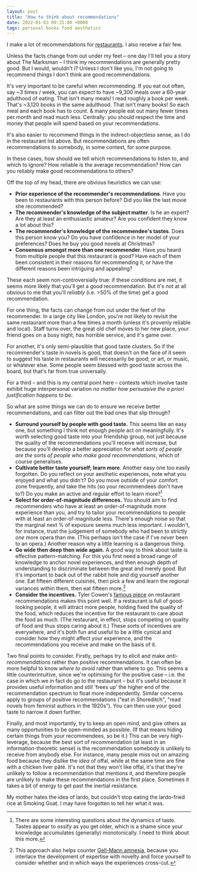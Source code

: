 ```yaml
---
layout: post
title: "How to think about recommendations"
date: 2022-01-03 09:31:00 +0000
tags: personal books food aesthetics
---
```


I make a lot of recommendations for [restaurants](https://jamierumbelow.net/restaurants). I also receive a fair few.

Unless the facts change from out under my feet – one day I'll tell you a story about The Marksman – I think my recommendations are generally pretty good. But I would, wouldn't I? Unless I don't like you, I'm not going to recommend things I don't think are good recommendations.

It's very important to be careful when recommending. If you eat out often, say ~3 times / week, you can expect to have ~9,300 meals over a 60-year adulthood of eating. That isn't many meals! I read roughly a book per week. That's ~3,120 books in the same adulthood. That isn't many books! So each meal and each book has to count. & many people eat out many fewer times per month and read much less. Centrally: you should respect the time and money that people will spend based on your recommendations.

It's also easier to recommend things in the indirect-objectless sense, as I do in the restaurant list above. But recommendations are often recommendations _to_ somebody, in some context, for some purpose.

In these cases, how should we tell which recommendations to listen to, and which to ignore? How reliable is the average recommendation? How can you reliably make good recommendations to others?

Off the top of my head, there are obvious heuristics we can use:

- **Prior experience of the recommender's recommendations**. Have you been to restaurants with this person before? Did you like the last movie she recommended?
- **The recommender's knowledge of the subject matter**. Is he an expert? Are they at least an enthusiastic amateur? Are you confident they know a lot about this?
- **The recommender's knowledge of the recommendee's tastes**. Does this person know you? Do you have confidence in her model of your preferences? Does he buy you good novels at Christmas?
- **Consensus amongst more than one recommender**. Have you heard from multiple people that this restaurant is good? Have each of them been consistent in their reasons for recommending it, or have the different reasons been intriguing and appealing?

These each seem non-controversially true: if these conditions are met, it seems more likely that you'll get a good recommendation. But it's not at all obvious to me that you'll _reliably_ (i.e. >50% of the time) get a good recommendation.

For one thing, the facts can change from out under the feet of the recommender. In a large city like London, you're not likely to revisit the same restaurant more than a few times a month (unless it's provenly reliable and local). Staff turns over, the great old chef moves to her new place, your friend goes on a busy night, has horrible service, and it's game over.

For another, it's only semi-plausible that good taste clusters. So if the recommender's taste in novels is good, that doesn't on the face of it seem to suggest his taste in restaurants will necessarily be good; or art, or music, or whatever else. Some people seem blessed with good taste across the board, but that's far from true universally.

For a third – and this is my central point here – contexts which involve taste exhibit huge interpersonal variation _no matter how persuasive the a priori justification happens to be_.

So what are some things we can do to ensure we receive better recommendations, and can filter out the bad ones that slip through?

- **Surround yourself by people with good taste.** This seems like an easy one, but something I think not enough people act on meaningfully. It's worth selecting good taste into your friendship group, not just because the quality of the recommendations you'll receive will increase, but because you'll develop a better appreciation for _what sorts of people are the sorts of people who make good recommendations_, which of course generalises.
- **Cultivate better taste yourself; learn more**. Another easy one too easily forgotten. Do you reflect on your aesthetic experiences, note what you enjoyed and what you didn't? Do you move outside of your comfort zone frequently, and take the hits (so your recommendees don't have to?) Do you make an active and regular effort to learn more?[^1]
- **Select for order-of-magnitude differences.** You should aim to find recommenders who have at least an order-of-magnitude more experience than you, and try to tailor your recommendations to people with at least an order-of-magnitude less. There's enough noise so that the marginal next % of exposure seems much less important. I wouldn't, for instance, trust the judgement of somebody who had been to strictly _one_ more opera than me. (This perhaps isn't the case if I've _never_  been to an opera.) Another reason why a little learning is a dangerous thing.
- **Go wide then deep then wide again.** A good way to think about taste is effective pattern-matching. For this you first need a broad range of knowledge to anchor novel experiences, and then enough depth of understanding to discriminate between the great and merely good. But it's important to back out of the rabbit hole and dig yourself another one. Eat fifteen different cuisines, then pick a few and learn the regional variances within them, then eat fifteen more.[^2]
- **Consider the incentives.** Tyler Cowen's [famous piece](https://www.theatlantic.com/magazine/archive/2012/05/six-rules-for-dining-out/308929/) on restaurant recommendations makes this point well. If a restaurant is full of good-looking people, it will attract more people, holding fixed the quality of the food, which reduces the incentive for the restaurant to care about the food as much. (The restaurant, in effect, stops competing on quality of food and thus stops caring about it.) These sorts of incentives are everywhere, and it's both fun and useful to be a little cynical and consider how they might affect your experience, and the recommendations you receive and make on the basis of it.

Two final points to consider. Firstly, perhaps try to elicit and make _anti-recommendations_ rather than positive recommendations. It can often be more helpful to know _where to avoid_ rather than where to go. This seems a little counterintuitive, since we're optimising for the positive case – i.e. the case in which we in fact do go to the restaurant – but it's useful because it provides useful information and still 'frees up' the higher end of the recommendation spectrum to float more independently. Similar concerns apply to groups of positive recommendations ("eat in Shoreditch", "read novels from feminist authors in the 1920s"). You can then use your good taste to narrow it down further.

Finally, and most importantly, try to keep an open mind, and give others as many opportunities to be open-minded as possible. (If that means hiding certain things from your recommendees, so be it.) This can be very high-leverage, because the best sort of recommendation (at least in an information-theoretic sense) is the recommendation somebody is unlikely to receive from anybody else. For instance, many people miss out on amazing food because they dislike the _idea_ of offal, while at the same time are fine with a chicken liver pâté. It's not that they won't like offal, it's that they're unlikely to follow a recommendation that mentions it, and therefore people are unlikely to make these recommendations in the first place. Sometimes it takes a bit of energy to get past the inertial resistance.

My mother hates the idea of lardo, but couldn't stop eating the lardo-fried rice at Smoking Goat. I may have forgotten to tell her what it was.



[^1]: There are some interesting questions about the dynamics of taste. Tastes appear to ossify as you get older, which is a shame since your knowledge accumulates (generally) monotonically. I need to think about this more.

[^2]: This approach also helps counter [Gell-Mann amnesia](https://www.epsilontheory.com/gell-mann-amnesia/), because you interlace the development of expertise with novelty and force yourself to consider whether and in which ways the experiences cross-cut.
